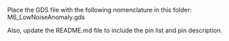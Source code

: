 Place the GDS file with the following nomenclature in this folder: M6_LowNoiseAnomaly.gds

Also, update the README.md file to include the pin list and pin description.
